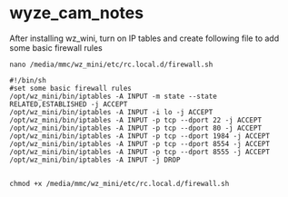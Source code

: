 # wyze_cam_notes

After installing wz_wini, turn on IP tables and create following file to add some basic firewall rules


```
nano /media/mmc/wz_mini/etc/rc.local.d/firewall.sh

#!/bin/sh
#set some basic firewall rules
/opt/wz_mini/bin/iptables -A INPUT -m state --state RELATED,ESTABLISHED -j ACCEPT
/opt/wz_mini/bin/iptables -A INPUT -i lo -j ACCEPT
/opt/wz_mini/bin/iptables -A INPUT -p tcp --dport 22 -j ACCEPT
/opt/wz_mini/bin/iptables -A INPUT -p tcp --dport 80 -j ACCEPT
/opt/wz_mini/bin/iptables -A INPUT -p tcp --dport 1984 -j ACCEPT
/opt/wz_mini/bin/iptables -A INPUT -p tcp --dport 8554 -j ACCEPT
/opt/wz_mini/bin/iptables -A INPUT -p tcp --dport 8555 -j ACCEPT
/opt/wz_mini/bin/iptables -A INPUT -j DROP


chmod +x /media/mmc/wz_mini/etc/rc.local.d/firewall.sh

